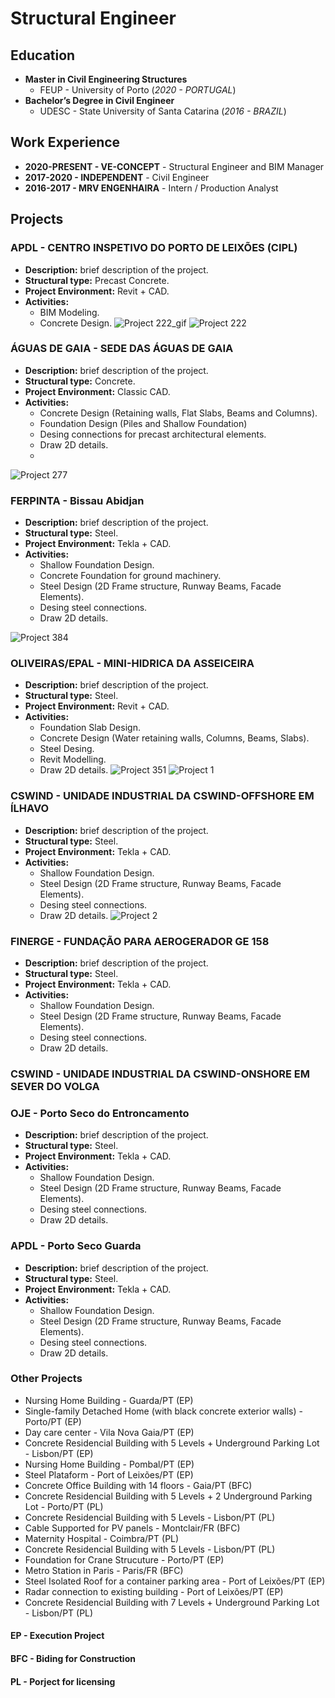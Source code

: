 # Structural Engineer

## Education
- **Master in Civil Engineering Structures**
  - FEUP - University of Porto (_2020 - PORTUGAL_)
- **Bachelor’s Degree in Civil Engineer** 
  - UDESC - State University of Santa Catarina (_2016 - BRAZIL_)

## Work Experience
* **2020-PRESENT - VE-CONCEPT** - Structural Engineer and BIM Manager
* **2017-2020 - INDEPENDENT** - Civil Engineer
* **2016-2017 - MRV ENGENHAIRA** - Intern / Production Analyst 

## Projects
### APDL - CENTRO INSPETIVO DO PORTO DE LEIXÕES (CIPL)
- **Description:** brief description of the project. 
- **Structural type:** Precast Concrete. 
- **Project Environment:** Revit + CAD.
- **Activities:** 
  - BIM Modeling.
  - Concrete Design.
![Project 222_gif](assets/gifs/222.gif)
![Project 222](assets/img/APDL_V2__Photo-1.jpg)

### ÁGUAS DE GAIA - SEDE DAS ÁGUAS DE GAIA
- **Description:** brief description of the project.
- **Structural type:** Concrete.
- **Project Environment:** Classic CAD.
- **Activities:** 
  - Concrete Design (Retaining walls, Flat Slabs, Beams and Columns).
  - Foundation Design (Piles and Shallow Foundation)
  - Desing connections for precast architectural elements.
  - Draw 2D details.
  - 
![Project 277](assets/gifs/277.gif)

### FERPINTA - Bissau Abidjan
- **Description:** brief description of the project.
- **Structural type:** Steel.
- **Project Environment:** Tekla + CAD.
- **Activities:** 
  - Shallow Foundation Design.
  - Concrete Foundation for ground machinery.
  - Steel Design (2D Frame structure, Runway Beams, Facade Elements).
  - Desing steel connections.
  - Draw 2D details.

![Project 384](assets/gifs/384.gif)

### OLIVEIRAS/EPAL - MINI-HIDRICA DA ASSEICEIRA 
- **Description:** brief description of the project.
- **Structural type:** Steel.
- **Project Environment:** Revit + CAD.
- **Activities:** 
  - Foundation Slab Design.
  - Concrete Design (Water retaining walls, Columns, Beams, Slabs).
  - Steel Desing.
  - Revit Modelling.
  - Draw 2D details.
![Project 351](assets/gifs/351.gif)
![Project 1](assets/img/351-MHASS.jpg)

### CSWIND - UNIDADE INDUSTRIAL DA CSWIND-OFFSHORE EM ÍLHAVO
- **Description:** brief description of the project.
- **Structural type:** Steel.
- **Project Environment:** Tekla + CAD.
- **Activities:** 
  - Shallow Foundation Design.
  - Steel Design (2D Frame structure, Runway Beams, Facade Elements).
  - Desing steel connections.
  - Draw 2D details.
![Project 2](assets/img/426-CSWIND.jpg)

### FINERGE - FUNDAÇÃO PARA AEROGERADOR GE 158
- **Description:** brief description of the project.
- **Structural type:** Steel.
- **Project Environment:** Tekla + CAD.
- **Activities:** 
  - Shallow Foundation Design.
  - Steel Design (2D Frame structure, Runway Beams, Facade Elements).
  - Desing steel connections.
  - Draw 2D details.
### CSWIND - UNIDADE INDUSTRIAL DA CSWIND-ONSHORE EM SEVER DO VOLGA

### OJE - Porto Seco do Entroncamento
- **Description:** brief description of the project.
- **Structural type:** Steel.
- **Project Environment:** Tekla + CAD.
- **Activities:** 
  - Shallow Foundation Design.
  - Steel Design (2D Frame structure, Runway Beams, Facade Elements).
  - Desing steel connections.
  - Draw 2D details.
### APDL - Porto Seco Guarda 
- **Description:** brief description of the project.
- **Structural type:** Steel.
- **Project Environment:** Tekla + CAD.
- **Activities:** 
  - Shallow Foundation Design.
  - Steel Design (2D Frame structure, Runway Beams, Facade Elements).
  - Desing steel connections.
  - Draw 2D details.
  
### Other Projects
- Nursing Home Building - Guarda/PT (EP)
- Single-family Detached Home (with black concrete exterior walls) - Porto/PT (EP)
- Day care center - Vila Nova Gaia/PT (EP)
- Concrete Residencial Building with 5 Levels + Underground Parking Lot - Lisbon/PT (EP)
- Nursing Home Building - Pombal/PT (EP)
- Steel Plataform -  Port of Leixões/PT (EP)
- Concrete Office Building with 14 floors - Gaia/PT (BFC)
- Concrete Residencial Building with 5 Levels + 2 Underground Parking Lot - Porto/PT (PL)
- Concrete Residencial Building with 5 Levels - Lisbon/PT (PL)
- Cable Supported for PV panels - Montclair/FR (BFC)
- Maternity Hospital - Coimbra/PT (PL)
- Concrete Residencial Building with 5 Levels - Lisbon/PT (PL)
- Foundation for Crane Strucuture - Porto/PT (EP)
- Metro Station in Paris - Paris/FR (BFC)
- Steel Isolated Roof for a container parking area - Port of Leixões/PT (EP)
- Radar connection to existing building - Port of Leixões/PT (EP)
- Concrete Residencial Building with 7 Levels + Underground Parking Lot - Lisbon/PT (PL)
#### EP - Execution Project
#### BFC - Biding for Construction
#### PL - Porject for licensing
 
